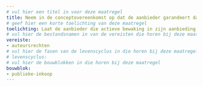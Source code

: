 ```yaml
---
# vul hier een titel in voor deze maatregel
title: Neem in de conceptovereenkomst op dat de aanbieder garandeert dat geen intellectueel eigendom zal worden geschonden en deze dit gedurende de ontwikkeling en levensduur actief bewaakt. 
# geef hier een korte toelichting van deze maatregel
toelichting: Laat de aanbieder die actieve bewaking in zijn aanbieding omschrijven en neem het op in de beoordeling. Voor zover van toepassing, laat deze omschrijving helder onderscheid maken in bewaking tijdens ontwikkeling (richting aan de maker), selectie (richting aan de koper), gebruik (richting aan de gebruiker/exploitant) en/of de output (richting aan het algoritme/AI-systeem). Dit kan aanvullend als specialis op bv. de ARBIT of ARVODI worden opgenomen. 
# vul hier de bestandsnamen in van de vereisten die horen bij deze maatregel
vereiste:
- auteursrechten 
# vul hier de fasen van de levenscyclus in die horen bij deze maatregel
# levenscyclus:
# vul hier de bouwblokken in die horen bij deze maatregel
bouwblok: 
- publieke-inkoop
---
```


<!-- Let op! onderstaande regel met 'tags' niet weghalen! Deze maakt automatisch de knopjes op basis van de metadata  -->
